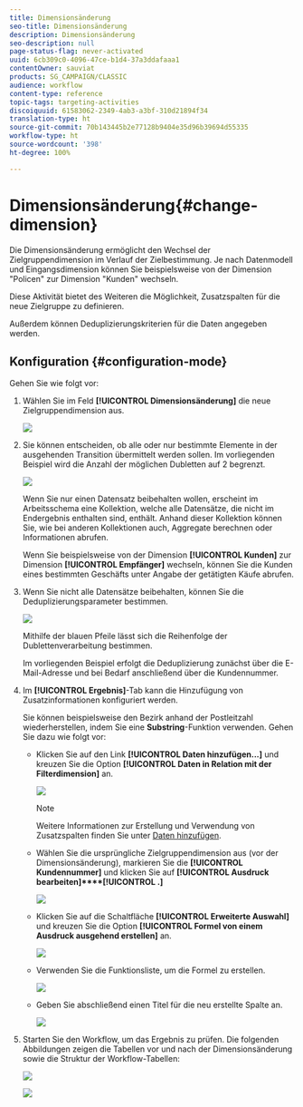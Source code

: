 ```yaml
---
title: Dimensionsänderung
seo-title: Dimensionsänderung
description: Dimensionsänderung
seo-description: null
page-status-flag: never-activated
uuid: 6cb309c0-4096-47ce-b1d4-37a3ddafaaa1
contentOwner: sauviat
products: SG_CAMPAIGN/CLASSIC
audience: workflow
content-type: reference
topic-tags: targeting-activities
discoiquuid: 61583062-2349-4ab3-a3bf-310d21894f34
translation-type: ht
source-git-commit: 70b143445b2e77128b9404e35d96b39694d55335
workflow-type: ht
source-wordcount: '398'
ht-degree: 100%

---
```



# Dimensionsänderung{#change-dimension}

Die Dimensionsänderung ermöglicht den Wechsel der Zielgruppendimension im Verlauf der Zielbestimmung. Je nach Datenmodell und Eingangsdimension können Sie beispielsweise von der Dimension &quot;Policen&quot; zur Dimension &quot;Kunden&quot; wechseln.

Diese Aktivität bietet des Weiteren die Möglichkeit, Zusatzspalten für die neue Zielgruppe zu definieren.

Außerdem können Deduplizierungskriterien für die Daten angegeben werden.

## Konfiguration {#configuration-mode}

Gehen Sie wie folgt vor:

1. Wählen Sie im Feld **[!UICONTROL Dimensionsänderung]** die neue Zielgruppendimension aus.

   ![](assets/s_user_change_dimension_param1.png)

1. Sie können entscheiden, ob alle oder nur bestimmte Elemente in der ausgehenden Transition übermittelt werden sollen. Im vorliegenden Beispiel wird die Anzahl der möglichen Dubletten auf 2 begrenzt.

   ![](assets/s_user_change_dimension_limit.png)

   Wenn Sie nur einen Datensatz beibehalten wollen, erscheint im Arbeitsschema eine Kollektion, welche alle Datensätze, die nicht im Endergebnis enthalten sind, enthält. Anhand dieser Kollektion können Sie, wie bei anderen Kollektionen auch, Aggregate berechnen oder Informationen abrufen.

   Wenn Sie beispielsweise von der Dimension **[!UICONTROL Kunden]** zur Dimension **[!UICONTROL Empfänger]** wechseln, können Sie die Kunden eines bestimmten Geschäfts unter Angabe der getätigten Käufe abrufen.

1. Wenn Sie nicht alle Datensätze beibehalten, können Sie die Deduplizierungsparameter bestimmen.

   ![](assets/s_user_change_dimension_param2.png)

   Mithilfe der blauen Pfeile lässt sich die Reihenfolge der Dublettenverarbeitung bestimmen.

   Im vorliegenden Beispiel erfolgt die Deduplizierung zunächst über die E-Mail-Adresse und bei Bedarf anschließend über die Kundennummer.

1. Im **[!UICONTROL Ergebnis]**-Tab kann die Hinzufügung von Zusatzinformationen konfiguriert werden.

   Sie können beispielsweise den Bezirk anhand der Postleitzahl wiederherstellen, indem Sie eine **Substring**-Funktion verwenden. Gehen Sie dazu wie folgt vor:

   * Klicken Sie auf den Link **[!UICONTROL Daten hinzufügen...]** und kreuzen Sie die Option **[!UICONTROL Daten in Relation mit der Filterdimension]** an.

      ![](assets/wf_change-dimension_sample_01.png)

      >[!NOTE]
      >
      >Weitere Informationen zur Erstellung und Verwendung von Zusatzspalten finden Sie unter [Daten hinzufügen](../../workflow/using/query.md#adding-data).

   * Wählen Sie die ursprüngliche Zielgruppendimension aus (vor der Dimensionsänderung), markieren Sie die **[!UICONTROL Kundennummer]** und klicken Sie auf **[!UICONTROL Ausdruck bearbeiten]****[!UICONTROL .]**

      ![](assets/wf_change-dimension_sample_02.png)

   * Klicken Sie auf die Schaltfläche **[!UICONTROL Erweiterte Auswahl]** und kreuzen Sie die Option **[!UICONTROL Formel von einem Ausdruck ausgehend erstellen]** an.

      ![](assets/wf_change-dimension_sample_03.png)

   * Verwenden Sie die Funktionsliste, um die Formel zu erstellen.

      ![](assets/wf_change-dimension_sample_04.png)

   * Geben Sie abschließend einen Titel für die neu erstellte Spalte an.

      ![](assets/wf_change-dimension_sample_05.png)

1. Starten Sie den Workflow, um das Ergebnis zu prüfen. Die folgenden Abbildungen zeigen die Tabellen vor und nach der Dimensionsänderung sowie die Struktur der Workflow-Tabellen:

   ![](assets/wf_change-dimension_sample_06.png)

   ![](assets/wf_change-dimension_sample_07.png)

